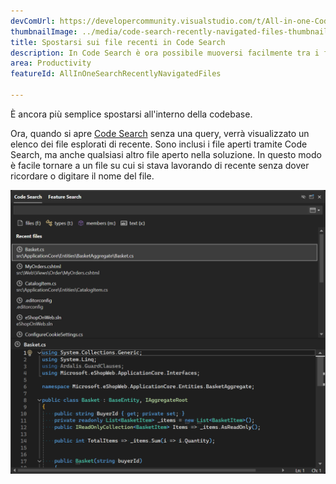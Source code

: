 ```yaml
---
devComUrl: https://developercommunity.visualstudio.com/t/All-in-one-Code-Search-should-support-re/10577370
thumbnailImage: ../media/code-search-recently-navigated-files-thumbnail.png
title: Spostarsi sui file recenti in Code Search
description: In Code Search è ora possibile muoversi facilmente tra i file recenti.
area: Productivity
featureId: AllInOneSearchRecentlyNavigatedFiles

---
```



È ancora più semplice spostarsi all'interno della codebase. 

Ora, quando si apre [Code Search](vscmd://Edit.NavigateTo) senza una query, verrà visualizzato un elenco dei file esplorati di recente. Sono inclusi i file aperti tramite Code Search, ma anche qualsiasi altro file aperto nella soluzione. In questo modo è facile tornare a un file su cui si stava lavorando di recente senza dover ricordare o digitare il nome del file.

![I file recenti mostrano quando non è presente alcuna query](../media/code-search-recently-navigated-files.png)
